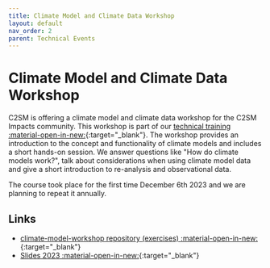```yaml
---
title: Climate Model and Climate Data Workshop
layout: default
nav_order: 2
parent: Technical Events
---
```


# Climate Model and Climate Data Workshop
C2SM is offering a climate model and climate data workshop for the C2SM Impacts community.
This workshop is part of our [technical training :material-open-in-new:](https://c2sm.ethz.ch/education/technical-training.html){:target="_blank"}.
The workshop provides an introduction to the concept and functionality of climate models and includes a short hands-on session.
We answer questions like "How do climate models work?", talk about considerations when using climate model data and give a short introduction to 
re-​analysis and observational data.

The course took place for the first time December 6th 2023 and we are planning to repeat it annually.

## Links

- [climate-model-workshop repository (exercises) :material-open-in-new:](https://github.com/C2SM/climate-model-workshop){:target="_blank"}
- [Slides 2023 :material-open-in-new:](https://www.polybox.ethz.ch/index.php/s/Chp2ReEWYMjq1n0){:target="_blank"}

